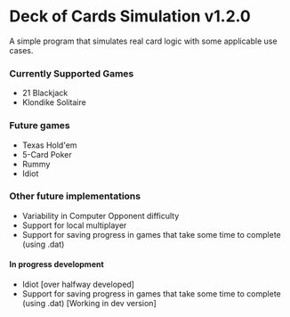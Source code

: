 # Deck of Cards Simulation v1.2.0
A simple program that simulates real card logic with some applicable use cases.

### Currently Supported Games
- 21 Blackjack
- Klondike Solitaire

### Future games
- Texas Hold'em
- 5-Card Poker
- Rummy
- Idiot

### Other future implementations
- Variability in Computer Opponent difficulty
- Support for local multiplayer
- Support for saving progress in games that take some time to complete (using .dat)

#### In progress development
- Idiot [over halfway developed]
- Support for saving progress in games that take some time to complete (using .dat) [Working in dev version]

